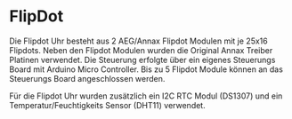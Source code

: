 # FlipDot

Die Flipdot Uhr besteht aus 2 AEG/Annax Flipdot Modulen mit je 25x16 Flipdots. Neben den Flipdot Modulen wurden die Original Annax Treiber Platinen verwendet. Die Steuerung erfolgte über ein eigenes Steuerungs Board mit Arduino Micro Controller. Bis zu 5 Flipdot Module können an das Steuerungs Board angeschlossen werden. 

Für die Flipdot Uhr wurden zusätzlich ein I2C RTC Modul (DS1307) und ein Temperatur/Feuchtigkeits Sensor (DHT11) verwendet.
